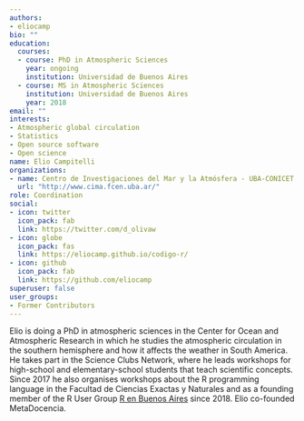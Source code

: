 ```yaml
---
authors:
- eliocamp
bio: ""
education:
  courses:
  - course: PhD in Atmospheric Sciences
    year: ongoing
    institution: Universidad de Buenos Aires
  - course: MS in Atmospheric Sciences
    institution: Universidad de Buenos Aires
    year: 2018
email: ""
interests:
- Atmospheric global circulation
- Statistics
- Open source software
- Open science
name: Elio Campitelli
organizations:
- name: Centro de Investigaciones del Mar y la Atmósfera - UBA-CONICET
  url: "http://www.cima.fcen.uba.ar/"
role: Coordination
social:
- icon: twitter
  icon_pack: fab
  link: https://twitter.com/d_olivaw
- icon: globe
  icon_pack: fas
  link: https://eliocamp.github.io/codigo-r/
- icon: github
  icon_pack: fab
  link: https://github.com/eliocamp
superuser: false
user_groups:
- Former Contributors
---
```


Elio is doing a PhD in atmospheric sciences in the Center for Ocean and Atmospheric Research in which he studies the atmospheric circulation in the southern hemisphere and how it affects the weather in South America. He takes part in the Science Clubs Network, where he leads workshops for high-school and elementary-school students that teach scientific concepts. Since 2017 he also organises workshops about the R programming language in the Facultad de Ciencias Exactas y Naturales and as a founding member of the R User Group [R en Buenos Aires](https://renbaires.github.io/) since 2018. Elio co-founded MetaDocencia.
